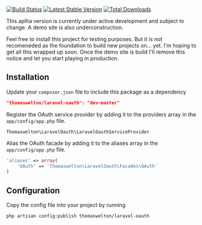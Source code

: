 [![Build Status](https://travis-ci.org/thomaswelton/laravel-oauth.png?branch=master)](https://travis-ci.org/thomaswelton/laravel-oauth)
[![Latest Stable Version](https://poser.pugx.org/thomaswelton/laravel-oauth/v/stable.png)](https://packagist.org/packages/thomaswelton/laravel-oauth)
[![Total Downloads](https://poser.pugx.org/thomaswelton/laravel-oauth/downloads.png)](https://packagist.org/packages/thomaswelton/laravel-oauth)

This aplha version is currently under active development and subject to change.
A demo site is also underconstruction.

Feel free to install this project for testing purposes. But it is not recomeneded as the foundation to build new projects on... yet.
I'm hoping to get all this wrapped up soon. Once the demo site is build I'll remove this notice and let you start playing in production.

## Installation

Update your `composer.json` file to include this package as a dependency
```json
"thomaswelton/laravel-oauth": "dev-master"
```

Register the OAuth service provider by adding it to the providers array in the `app/config/app.php` file.
```
Thomaswelton\LaravelOauth\LaravelOauthServiceProvider
```

Alias the OAuth facade by adding it to the aliases array in the `app/config/app.php` file.
```php
'aliases' => array(
	'OAuth' => 'Thomaswelton\LaravelOauth\Facades\OAuth'
)
```

## Configuration

Copy the config file into your project by running
```
php artisan config:publish thomaswelton/laravel-oauth
```
